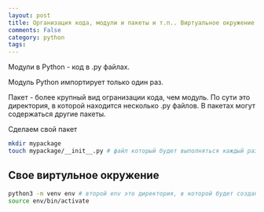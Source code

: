 ```yaml
---
layout: post
title: Организация кода, модули и пакеты и т.п.. Виртуальное окружение (Crs. Погружение в Python)
comments: False
category: python
tags:
---
```


Модули в Python - код в .py файлах.

Модуль Python импортирует только один раз.

Пакет - более крупный вид огранизации кода, чем модуль. По сути это директория, в которой находится несколько .py файлов. В пакетах могут содержаться другие пакеты. 

Сделаем свой пакет

```sh
mkdir mypackage
touch mypackage/__init__.py # файл который будет выполняться каждый раз, когда импортируем пакет
```

## Свое виртульное окружение

```bash
python3 -m venv env # второй env это директория, в которой будет создано виртуальное окружение
source env/bin/activate
```

